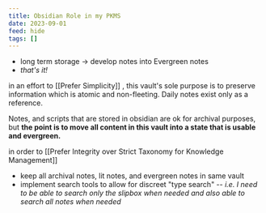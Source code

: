 ```yaml
---
title: Obsidian Role in my PKMS
date: 2023-09-01
feed: hide
tags: []
---
```


- long term storage -> develop notes into Evergreen notes
- _that's it!_

in an effort to [[Prefer Simplicity]] , this vault's sole purpose is to preserve information which is atomic and non-fleeting. Daily notes exist only as a reference.

Notes, and scripts that are stored in obsidian are ok for archival purposes, but __the point is to move all content  in this vault into a state that is usable and evergreen.__

in order to [[Prefer Integrity over Strict Taxonomy for Knowledge Management]]
- keep all archival notes, lit notes, and evergreen notes in same vault
- implement search tools to allow for discreet "type search" -- _i.e. I need to be able to search only the slipbox when needed and also able to search all notes when needed_